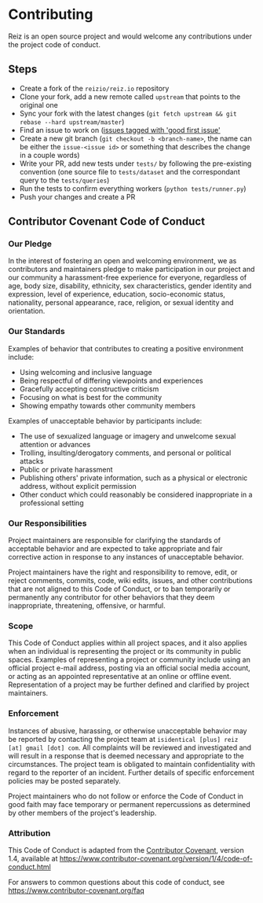 # Contributing

Reiz is an open source project and would welcome any contributions under the
project code of conduct.

## Steps

- Create a fork of the `reizio/reiz.io` repository
- Clone your fork, add a new remote called `upstream` that points to the original
  one
- Sync your fork with the latest changes (`git fetch upstream && git rebase --hard upstream/master`)
- Find an issue to work on ([issues tagged with 'good first issue'](https://github.com/reizio/reiz.io/issues?q=is%3Aissue+is%3Aopen+label%3A%22good+first+issue%22%5D)
- Create a new git branch (`git checkout -b <branch-name>`, the name can be either
  the `issue-<issue id>` or something that describes the change in a couple words)
- Write your PR, add new tests under `tests/` by following the pre-existing
  convention (one source file to `tests/dataset` and the correspondant query to
  the `tests/queries`)
- Run the tests to confirm everything workers (`python tests/runner.py`)
- Push your changes and create a PR

## Contributor Covenant Code of Conduct

### Our Pledge

In the interest of fostering an open and welcoming environment, we as
contributors and maintainers pledge to make participation in our project and our
community a harassment-free experience for everyone, regardless of age, body
size, disability, ethnicity, sex characteristics, gender identity and
expression, level of experience, education, socio-economic status, nationality,
personal appearance, race, religion, or sexual identity and orientation.

### Our Standards

Examples of behavior that contributes to creating a positive environment
include:

- Using welcoming and inclusive language
- Being respectful of differing viewpoints and experiences
- Gracefully accepting constructive criticism
- Focusing on what is best for the community
- Showing empathy towards other community members

Examples of unacceptable behavior by participants include:

- The use of sexualized language or imagery and unwelcome sexual attention or
  advances
- Trolling, insulting/derogatory comments, and personal or political attacks
- Public or private harassment
- Publishing others' private information, such as a physical or electronic
  address, without explicit permission
- Other conduct which could reasonably be considered inappropriate in a
  professional setting

### Our Responsibilities

Project maintainers are responsible for clarifying the standards of acceptable
behavior and are expected to take appropriate and fair corrective action in
response to any instances of unacceptable behavior.

Project maintainers have the right and responsibility to remove, edit, or reject
comments, commits, code, wiki edits, issues, and other contributions that are
not aligned to this Code of Conduct, or to ban temporarily or permanently any
contributor for other behaviors that they deem inappropriate, threatening,
offensive, or harmful.

### Scope

This Code of Conduct applies within all project spaces, and it also applies when
an individual is representing the project or its community in public spaces.
Examples of representing a project or community include using an official
project e-mail address, posting via an official social media account, or acting
as an appointed representative at an online or offline event. Representation of
a project may be further defined and clarified by project maintainers.

### Enforcement

Instances of abusive, harassing, or otherwise unacceptable behavior may be
reported by contacting the project team at
`isidentical [plus] reiz [at] gmail [dot] com`. All complaints will be reviewed
and investigated and will result in a response that is deemed necessary and
appropriate to the circumstances. The project team is obligated to maintain
confidentiality with regard to the reporter of an incident. Further details of
specific enforcement policies may be posted separately.

Project maintainers who do not follow or enforce the Code of Conduct in good
faith may face temporary or permanent repercussions as determined by other
members of the project's leadership.

### Attribution

This Code of Conduct is adapted from the [Contributor Covenant][homepage],
version 1.4, available at
https://www.contributor-covenant.org/version/1/4/code-of-conduct.html

For answers to common questions about this code of conduct, see
https://www.contributor-covenant.org/faq

[homepage]: https://www.contributor-covenant.org
